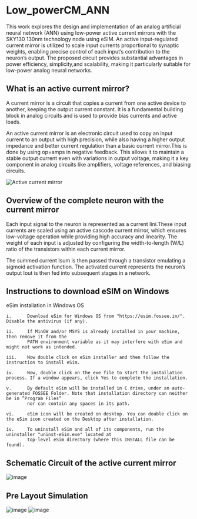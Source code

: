 # Low_powerCM_ANN

This work explores the design and implementation of an analog artificial neural network (ANN) using low-power active current mirrors with the SKY130 130nm technology node using eSIM. An active input-regulated current mirror is utilized to scale input currents proportional to synaptic weights, enabling precise control of each input’s contribution to the neuron’s output. The proposed circuit provides substantial advantages in power efficiency, simplicity,and scalability, making it particularly suitable for low-power analog neural networks.

## What is an active current mirror?

A current mirror is a circuit that copies a current from one active device to another, keeping the output current constant. It is a fundamental building block in analog circuits and is used to provide bias currents and active loads.

An active current mirror is an electronic circuit used to copy an input current to an output with high precision, while also having a higher output impedance and better current regulation than a basic current mirror.This is done by using op=amps in negative feedback. This allows it to maintain a stable output current even with variations in output voltage, making it a key component in analog circuits like amplifiers, voltage references, and biasing circuits.

![Active current mirror](https://github.com/user-attachments/assets/0f0eba49-3702-4027-9412-407c5150a959)

## Overview of the complete neuron with the current mirror 

Each input signal to the neuron is represented as a current Iini.These input currents are scaled using an active cascode current mirror, which ensures low-voltage operation while providing high accuracy and linearity. The weight of each input is adjusted by configuring the width-to-length (W/L) ratio of the transistors within each current mirror. 

The summed current Isum is then passed through a transistor emulating a sigmoid activation function.
The activated current represents the neuron’s output Iout is then fed into subsequent stages in a network.

## Instructions to download eSIM on Windows
 eSim installation in Windows OS

    i.      Download eSim for Windows OS from "https://esim.fossee.in/". Disable the antivirus (if any).

    ii.     If MinGW and/or MSYS is already installed in your machine, then remove it from the
            PATH environment variable as it may interfere with eSim and might not work as intended.

    iii.    Now double click on eSim installer and then follow the instruction to install eSim.

    iv.     Now, double click on the exe file to start the installation process. If a window appears, click Yes to complete the installation.
    
    v.      By default eSim will be installed in C drive, under an auto-generated FOSSEE Folder. Note that installation directory can neither be in ”Program Files” 
            nor can contain any spaces in its path.
    
    vi.     eSim icon will be created on desktop. You can double click on the eSim icon created on the Desktop after installation.

    iv.     To uninstall eSim and all of its components, run the uninstaller "uninst-eSim.exe" located at 
            top-level eSim directory (where this INSTALL file can be found).

## Schematic Circuit of the active current mirror
![image](https://github.com/user-attachments/assets/099f2807-71e5-40e0-8599-132548dfb163)

## Pre Layout Simulation
![image](https://github.com/user-attachments/assets/d42ddd9c-3dec-4e33-9f56-78103b43f73e)
![image](https://github.com/user-attachments/assets/88999ccf-e574-4c57-be1b-e5cc5156d954)

